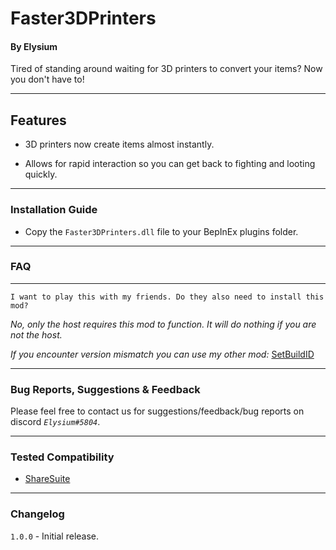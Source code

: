 # Faster3DPrinters
#### By Elysium

Tired of standing around waiting for 3D printers to convert your items?  Now you don't have to!

---

## Features

- 3D printers now create items almost instantly.

- Allows for rapid interaction so you can get back to fighting and looting quickly.

---

### Installation Guide

- Copy the `Faster3DPrinters.dll` file to your BepInEx plugins folder.

---

### FAQ
---

`I want to play this with my friends. Do they also need to install this mod?`

*No, only the host requires this mod to function. It will do nothing if you are not the host.*

*If you encounter version mismatch you can use my other mod:* [SetBuildID](https://thunderstore.io/package/TheRealElysium/SetBuildID/)

---

### Bug Reports, Suggestions & Feedback

Please feel free to contact us for suggestions/feedback/bug reports on discord *`Elysium#5804`*.

---

### Tested Compatibility

- [ShareSuite](https://thunderstore.io/package/FunkFrog-and-Sipondo/ShareSuite/)

---

### Changelog

`1.0.0` - Initial release.
